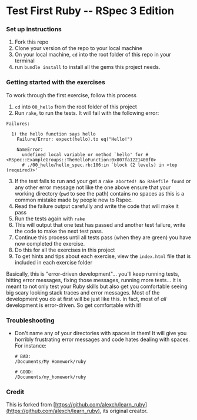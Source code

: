 Test First Ruby -- RSpec 3 Edition
==========

### Set up instructions

1. Fork this repo
2. Clone your version of the repo to your local machine
3. On your local machine, `cd` into the root folder of this repo in your terminal
4. run `bundle install` to install all the gems this project needs.

### Getting started with the exercises

To work through the first exercise, follow this process

1. `cd` into `00_hello` from the root folder of this project
2. Run `rake`, to run the tests. It will fail with the following error:
  ```
  Failures:

    1) the hello function says hello
      Failure/Error: expect(hello).to eq("Hello!")

      NameError:
        undefined local variable or method `hello' for #<RSpec::ExampleGroups::TheHelloFunction:0x007fa1221408f0>
        # ./00_hello/hello_spec.rb:106:in `block (2 levels) in <top (required)>'
  ```
3. If the test fails to run and your get a `rake aborted! No Rakefile found` or any other error message not like the one above ensure that your working directory (`pwd` to see the path) contains no spaces as this is a common mistake made by people new to Rspec.
3. Read the failure output carefully and write the code that will make it pass
4. Run the tests again with `rake`
5. This will output that one test has passed and another test failure, write the code to make the next test pass.
4. Continue this process until all tests pass (when they are green) you have now completed the exercise.
5. Do this for all the exercises in this project
5. To get hints and tips about each exercise, view the `index.html` file that is included in each exercise folder


Basically, this is "error-driven development"... you'll keep running tests, hitting error messages, fixing those messages, running more tests...  It is meant to not only test your Ruby skills but also get you comfortable seeing big scary looking stack traces and error messages.  Most of the development you do at first will be just like this.  In fact, most of *all* development is error-driven.  So get comfortable with it!

### Troubleshooting

* Don't name any of your directories with spaces in them! It will give you horribly frustrating error messages and code hates dealing with spaces.  For instance:

  ```language-bash
  # BAD:
  /Documents/My Homework/ruby

  # GOOD:
  /Documents/my_homework/ruby
  ```


### Credit

This is forked from [https://github.com/alexch/learn_ruby](https://github.com/alexch/learn_ruby), its original creator.
